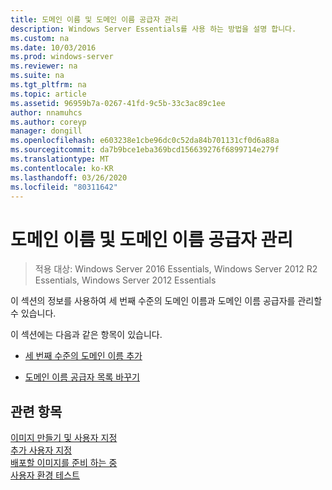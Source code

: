 ```yaml
---
title: 도메인 이름 및 도메인 이름 공급자 관리
description: Windows Server Essentials를 사용 하는 방법을 설명 합니다.
ms.custom: na
ms.date: 10/03/2016
ms.prod: windows-server
ms.reviewer: na
ms.suite: na
ms.tgt_pltfrm: na
ms.topic: article
ms.assetid: 96959b7a-0267-41fd-9c5b-33c3ac89c1ee
author: nnamuhcs
ms.author: coreyp
manager: dongill
ms.openlocfilehash: e603238e1cbe96dc0c52da84b701131cf0d6a88a
ms.sourcegitcommit: da7b9bce1eba369bcd156639276f6899714e279f
ms.translationtype: MT
ms.contentlocale: ko-KR
ms.lasthandoff: 03/26/2020
ms.locfileid: "80311642"
---
```

# <a name="manage-domain-names-and-domain-name-providers"></a>도메인 이름 및 도메인 이름 공급자 관리

>적용 대상: Windows Server 2016 Essentials, Windows Server 2012 R2 Essentials, Windows Server 2012 Essentials

이 섹션의 정보를 사용하여 세 번째 수준의 도메인 이름과 도메인 이름 공급자를 관리할 수 있습니다.  
  
 이 섹션에는 다음과 같은 항목이 있습니다.  
  
-   [세 번째 수준의 도메인 이름 추가](Add-Third-Level-Domain-Names.md)  
  
-   [도메인 이름 공급자 목록 바꾸기](Replace-the-List-of-Domain-Name-Providers.md)  
  
## <a name="see-also"></a>관련 항목  
 [이미지  만들기 및 사용자 지정](Creating-and-Customizing-the-Image.md)  
 [추가 사용자 지정](Additional-Customizations.md)   
 [배포할 이미지를 준비 하는 중](Preparing-the-Image-for-Deployment.md)   
 [사용자 환경 테스트](Testing-the-Customer-Experience.md)